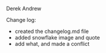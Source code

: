 Derek
Andrew

Change log:
- created the changelog.md file
- added snowflake image and quote
- add what, and made a conflict

